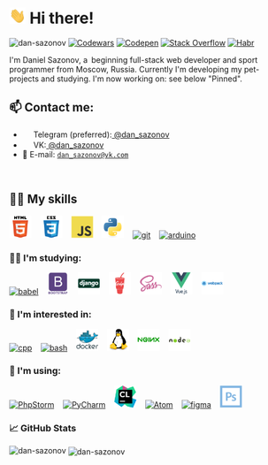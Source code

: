 <h1><img src="https://raw.githubusercontent.com/dan-sazonov/dan-sazonov/main/hi.gif" width="30px" alt=""> Hi there!</h1>
<p align="left"> 
  <img src="https://komarev.com/ghpvc/?username=dan-sazonov&label=Profile%20views&color=0e75b6&style=flat" alt="dan-sazonov">
  <a href="https://www.codewars.com/users/dan-sazonov" target="_blank"><img src="https://img.shields.io/badge/Codewars-Profile-brightgreen?logo=codewars" alt="Codewars"></a>
  <a href="https://codepen.io/dan-sazonov" target="_blank"><img src="https://img.shields.io/badge/Codepen-Profile-brightgreen?logo=codepen" alt="Codepen"></a>
  <a href="https://stackexchange.com/users/19906388/dan-sazonov?tab=accounts" target="_blank"><img src="https://img.shields.io/badge/Stack%20Overflow-Profile-brightgreen?logo=stack-overflow" alt="Stack Overflow"></a>
  <a href="https://habr.com/ru/users/dan-sazonov/" target="_blank"><img src="https://img.shields.io/badge/Habr-Profile-brightgreen?logo=habr" alt="Habr"></a>
</p>
I'm Daniel Sazonov, a beginning full-stack web developer and sport programmer from Moscow, Russia. Currently I'm developing my pet-projects and studying. I'm now working on: see below "Pinned".<br>

## 📫 Contact me:
- <img src="https://upload.wikimedia.org/wikipedia/commons/thumb/8/82/Telegram_logo.svg/768px-Telegram_logo.svg.png" width=16 height=16> Telegram (preferred):<a href="https://t.me/dan_sazonov"> @dan_sazonov</a>  
- <img src="https://upload.wikimedia.org/wikipedia/commons/2/21/VK.com-logo.svg" width=16 height=16> VK:<a href="https://vk.com/dan_sazonov"> @dan_sazonov</a> 
- 📩 E-mail: [`dan_sazonov@vk.com`](mailto:/dan_sazonov@vk.com)
<br>
<h2>👨‍💻 My skills</h2>
<p align="left">
  <a href="https://www.w3.org/html/" target="_blank"><img src="https://raw.githubusercontent.com/devicons/devicon/master/icons/html5/html5-original-wordmark.svg" alt="html5" width="40" height="40"/></a>&nbsp;&nbsp;&nbsp;
  <a href="https://www.w3schools.com/css/" target="_blank"><img src="https://raw.githubusercontent.com/devicons/devicon/master/icons/css3/css3-original-wordmark.svg" alt="css3" width="40" height="40"/></a>&nbsp;&nbsp;&nbsp;
  <a href="https://developer.mozilla.org/en-US/docs/Web/JavaScript" target="_blank"><img src="https://raw.githubusercontent.com/devicons/devicon/master/icons/javascript/javascript-original.svg" alt="javascript" width="40" height="40"/></a>&nbsp;&nbsp;&nbsp;
  <a href="https://www.python.org" target="_blank"> <img src="https://raw.githubusercontent.com/devicons/devicon/master/icons/python/python-original.svg" alt="python" width="40" height="40"/></a>&nbsp;&nbsp;&nbsp;
  <a href="https://git-scm.com/" target="_blank"><img src="https://www.vectorlogo.zone/logos/git-scm/git-scm-icon.svg" alt="git" width="40" height="40"/></a>&nbsp;&nbsp;&nbsp;
  <a href="https://www.arduino.cc/" target="_blank"><img src="https://cdn.worldvectorlogo.com/logos/arduino-1.svg" alt="arduino" width="40" height="40"/></a>
</p>

<h3>👨‍🎓 I'm studying:</h3>
<p align="left">
  <a href="https://babeljs.io/" target="_blank"><img src="https://www.vectorlogo.zone/logos/babeljs/babeljs-icon.svg" alt="babel" width="40" height="40"/></a>&nbsp;&nbsp;&nbsp;
  <a href="https://getbootstrap.com" target="_blank"><img src="https://raw.githubusercontent.com/devicons/devicon/master/icons/bootstrap/bootstrap-plain-wordmark.svg" alt="bootstrap" width="40" height="40"/></a>&nbsp;&nbsp;&nbsp;
  <a href="https://www.djangoproject.com/" target="_blank"><img src="https://raw.githubusercontent.com/devicons/devicon/master/icons/django/django-original.svg" alt="django" width="40" height="40"/></a>&nbsp;&nbsp;&nbsp;
  <a href="https://gulpjs.com" target="_blank"><img src="https://raw.githubusercontent.com/devicons/devicon/master/icons/gulp/gulp-plain.svg" alt="gulp" width="40" height="40"/></a>&nbsp;&nbsp;&nbsp;
  <a href="https://sass-lang.com" target="_blank"><img src="https://raw.githubusercontent.com/devicons/devicon/master/icons/sass/sass-original.svg" alt="sass" width="40" height="40"/></a>&nbsp;&nbsp;&nbsp;
  <a href="https://vuejs.org/" target="_blank"><img src="https://raw.githubusercontent.com/devicons/devicon/master/icons/vuejs/vuejs-original-wordmark.svg" alt="vuejs" width="40" height="40"/></a>&nbsp;&nbsp;&nbsp;
  <a href="https://webpack.js.org" target="_blank"> <img src="https://raw.githubusercontent.com/devicons/devicon/d00d0969292a6569d45b06d3f350f463a0107b0d/icons/webpack/webpack-original-wordmark.svg" alt="webpack" width="40" height="40"/></a>
</p>

<h3>📌 I'm interested in:</h3>
<p align="left">
  <a href="https://isocpp.org/" target="_blank"> <img src="https://upload.wikimedia.org/wikipedia/commons/1/18/ISO_C%2B%2B_Logo.svg" alt="cpp" width="40" height="40"/></a>&nbsp;&nbsp;&nbsp;
  <a href="https://www.gnu.org/software/bash/" target="_blank"><img src="https://www.vectorlogo.zone/logos/gnu_bash/gnu_bash-icon.svg" alt="bash" width="40" height="40"/></a>&nbsp;&nbsp;&nbsp;
  <a href="https://www.docker.com/" target="_blank"><img src="https://raw.githubusercontent.com/devicons/devicon/master/icons/docker/docker-original-wordmark.svg" alt="docker" width="40" height="40"/></a>&nbsp;&nbsp;&nbsp;
  <a href="https://www.linux.org/" target="_blank"> <img src="https://raw.githubusercontent.com/devicons/devicon/master/icons/linux/linux-original.svg" alt="linux" width="40" height="40"/></a>&nbsp;&nbsp;&nbsp;
  <a href="https://www.nginx.com" target="_blank"><img src="https://raw.githubusercontent.com/devicons/devicon/master/icons/nginx/nginx-original.svg" alt="nginx" width="40" height="40"/></a>&nbsp;&nbsp;&nbsp;
  <a href="https://nodejs.org" target="_blank"><img src="https://raw.githubusercontent.com/devicons/devicon/master/icons/nodejs/nodejs-original-wordmark.svg" alt="nodejs" width="40" height="40"/></a>
</p>

<h3>🔧 I'm using:</h3>
<p align="left">
  <a href="https://www.jetbrains.com/phpstorm/" target="_blank"><img src="https://upload.wikimedia.org/wikipedia/commons/c/c9/PhpStorm_Icon.svg" alt="PhpStorm" width="40" height="40"></a>&nbsp;&nbsp;&nbsp;
  <a href="https://www.jetbrains.com/pycharm/" target="_blank"><img src="https://upload.wikimedia.org/wikipedia/commons/1/1d/PyCharm_Icon.svg" alt="PyCharm" width="40" height="40"></a>&nbsp;&nbsp;&nbsp;
  <a href="https://www.jetbrains.com/clion/" target="_blank"><img src="https://raw.githubusercontent.com/JetBrains/logos/master/web/clion/clion.svg" alt="CLion" width="40" height="40"></a>&nbsp;&nbsp;&nbsp;
  <a href="https://atom.io/" target="_blank"><img src="https://upload.wikimedia.org/wikipedia/commons/8/80/Atom_editor_logo.svg" alt="Atom" width="40" height="40"></a>&nbsp;&nbsp;&nbsp;
  <a href="https://www.figma.com/" target="_blank"><img src="https://www.vectorlogo.zone/logos/figma/figma-icon.svg" alt="figma" width="40" height="40"/></a>&nbsp;&nbsp;&nbsp;
  <a href="https://www.photoshop.com/en" target="_blank"><img src="https://raw.githubusercontent.com/devicons/devicon/master/icons/photoshop/photoshop-line.svg" alt="photoshop" width="40" height="40"/></a>
</p>

<h3>📈 GitHub Stats</h3>
<p>
  <img align="left" src="https://github-readme-stats.vercel.app/api/top-langs?username=dan-sazonov&show_icons=true&theme=onedark&locale=en" alt="dan-sazonov">
  &nbsp;<img align="center" src="https://github-readme-stats.vercel.app/api?username=dan-sazonov&show_icons=true&theme=onedark&locale=en" alt="dan-sazonov" />
</p>
